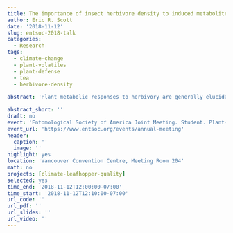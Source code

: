```yaml
---
title: The importance of insect herbivore density to induced metabolite blends in tea plants (Camellia sinensis) and implications for tea quality.
author: Eric R. Scott
date: '2018-11-12'
slug: entsoc-2018-talk
categories:
  - Research
tags:
  - climate-change
  - plant-volatiles
  - plant-defense
  - tea
  - herbivore-density
  
abstract: 'Plant metabolic responses to herbivory are generally elucidated using experiments that compare the metabolite concentrations in attacked plants to un-attacked plants. In these experiments, herbivore density is often arbitrary, and may only elicit one possible set of responses by plants. In nature, however, plants experience varying degrees of herbivory. Studies that explicitly manipulate herbivore density often find substantial variation in the responses of individual metabolites. Some metabolites have dose-dependent responses, while others may be induced in an “all-or-nothing” manner. This results in the potential for metabolite blends to change as herbivore density increases and may have important ecological and experimental implications. For example, the ratio of volatile compounds in blends can carry information for parasitoids, and may change tritrophic interactions as herbivore density increases. Experimentally exposing plants to only one density of herbivores may result in an incomplete understanding of downstream effects. Additionally, the quality of many crop plants, such as tea (*Camellia sinensis*), depends greatly on metabolite blends that are impacted by herbivory. For example, leafhopper damage has been reported to have a positive influence on tea quality. Using high-throughput plant volatile sampling combined with multivariate statistical techniques, we show that the effect of leafhopper (*Empoasca onukii*) herbivory on the volatile profile of tea is dependent on leafhopper density. Furthermore, tea plant genotype may influence the effects of leafhopper herbivory on volatile metabolite blends, leading to different optimal densities for improving tea quality.'

abstract_short: ''
draft: no
event: 'Entomological Society of America Joint Meeting. Student. Plant--Insect Ecosystems (PIE) Student Competition'
event_url: 'https://www.entsoc.org/events/annual-meeting'
header:
  caption: ''
  image: ''
highlight: yes
location: 'Vancouver Convention Centre, Meeting Room 204'
math: no
projects: [climate-leafhopper-quality]
selected: yes
time_end: '2018-11-12T12:00:00-07:00'
time_start: '2018-11-12T12:10:00-07:00'
url_code: ''
url_pdf: ''
url_slides: ''
url_video: ''
---
```


